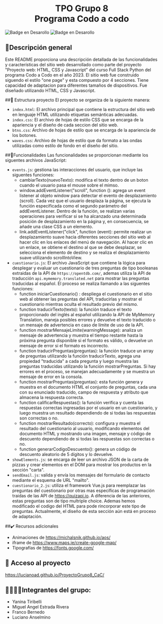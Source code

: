 
<h1 align="center"> TPO Grupo 8 <br>Programa Codo a codo </h1>

![Badge en Desarollo](https://img.shields.io/badge/STATUS-EN%20CORRECCION-green) ![Badge en Desarollo](https://img.shields.io/badge/LICENSE-MIT-green)

## :book:Descripción general
Este README proporciona una descripción detallada de las funcionalidades y características del sitio web desarrollado como parte del proyecto "Proyecto web: HTML, CSS y Javascript" del curso Full Stack Python del programa Codo a Codo en el año 2023.
El sitio web fue construido siguendo el estilo "one page" y esta compuesto por 4 secciones. Tiene capacidad de adaptacion para diferentes tamaños de dispositivos. Fue diseñado utilizando HTML, CSS y Javascript.

##:hammer: Estructura proyecto
El proyecto se organiza de la siguiente manera:

- `index.html`: El archivo principal que contiene la estructura del sitio web en lenguaje HTML utilizando etiquetas semánticas adecuadas.
- `index.css`: El archivo de hojas de estilo CSS que se encarga de la apariencia y el diseño de cada seccion del sitio web.
- `btns.css`: Archivo de hojas de estilo que se encarga de la apariencia de los botones.
- `waves.css`: Archivo de hojas de estilo que da formato a las ondas utilizadas como estilo de fondo en el diseño del sitio.

##:rocket:Funcionalidades
Las funcionalidades se proporcionan mediante los siguentes archivos JavaScript:
- `events.js`: gestiona las interacciones del usuario, que incluye las siguentes funciones: 
    - cambiarTexto(nuevoTexto): modifica el texto dentro de un boton cuando el usuario pasa el mouse sobre el mimso.
    - window.addEventListener("scroll", function (): agrega un event listener al objeto window para detectar el evento de desplazamiento (scroll). Cada vez que el usuario desplaza la página, se ejecuta la función especificada como el segundo parámetro del addEventListener. Dentro de la función, se realizan varias operaciones para verificar si se ha alcanzado una determinada posición de desplazamiento en la página y, en consecuencia, se añade una clase CSS a un elemento.
    - link.addEventListener("click", function (event): permite realizar un desplazamiento suave hacia diferentes secciones del sitio web al hacer clic en los enlaces del menú de navegación. Al hacer clic en un enlace, se obtiene el destino al que se debe desplazar, se selecciona el elemento de destino y se realiza el desplazamiento suave utilizando scrollIntoView.
- `cuestionario.js`: El archivo JavaScript que contiene la lógica para desplegar y evaluar un cuestionario de tres preguntas de tipo booleanas extraidas de la API de `https://opentdb.com/`, ademas utiliza la API de traducción `api.mymemory.translated.net` para mostrar las preguntas traducidas al español. El proceso se realiza llamando a las siguentes funciones:
    - function iniciarCuestionario() : despliega el cuestionario en el sitio web al obtener las preguntas del API, traducirlas y mostrar el cuestionario mientras oculta el resultado previo del mismo.
    - function traducirTexto(texto): la función traduce el texto proporcionado del inglés al español utilizando la API de MyMemory Translation, maneja posibles errores y devuelve el texto traducido o un mensaje de advertencia en caso de límite de uso de la API.
    - function mostrarMensajeLimite(warningMessage): analiza un mensaje de advertencia y muestra el tiempo restante hasta la próxima pregunta disponible si el formato es válido, o devuelve un mensaje de error si el formato es incorrecto.
    - function traducirPreguntas(preguntas): la función traduce un array de preguntas utilizando la función traducirTexto, agrega una propiedad "traducida" a cada pregunta y luego muestra las preguntas traducidas utilizando la función mostrarPreguntas. Si hay errores en el proceso, se manejan adecuadamente y se muestra un mensaje de error en la consola.
    - function mostrarPreguntas(preguntas): esta función genera y muestra en el documento HTML el conjunto de preguntas, cada una con su enunciado traducido, campo de respuesta y atributo que almacena la respuesta correcta.
    - function calificarRespuestas(): la función verifica y cuenta las respuestas correctas ingresadas por el usuario en un cuestionario, y luego muestra un resultado dependiendo de si todas las respuestas son correctas o no.
    - function mostrarResultado(correcto): configura y muestra el resultado del cuestionario al usuario, modificando elementos del documento HTML y mostrando una imagen, mensaje y código de descuento dependiendo de si todas las respuestas son correctas o no.
    - function generarCodigoDescuento(): genera un código de descuento aleatorio de 5 dígitos y lo devuelve.
- `showElements.js`: se encarga de leer un archivo JSON de la carta de pizzas y crear elementos en el DOM para mostrar los productos en la sección "carta".
- `sendEmail.js`:  valida y envía los mensajes del formulario de contacto mediante el esquema de URL "mailto".
- `cuestionario_2.js`: utiliza el framework Vue.js para reemplazar las preguntas del cuestionario por otras mas específicas de programación traidas de las API de https://quizapi.io. A diferencia de las anteriores, estas preguntas son de tipo multriple choice. Ademas hemos modificado el codigo del HTML para pode rincorporar este tipo de preguntas. Actualmente, el diseño de esta sección aún está en proceso de adaptación.

##:heavy_check_mark: Recursos adicionales
- Animaciones de https://michalsnik.github.io/aos/
- iframe de https://www.maps.ie/create-google-map/
- Tipografías de https://fonts.google.com/

## 📁 Acceso al proyecto
https://lucianoad.github.io/ProyectoGrupo8_CaC/

## :woman::man::man::man:Integrantes del grupo:
- Yanina Tiribelli
- Miguel Angel Estrada Rivera 
- Franco Bernedo
- Luciano Anselmino
